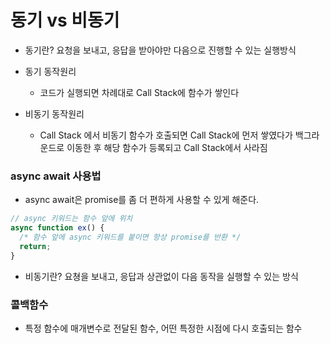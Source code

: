 # 동기 vs 비동기

- 동기란? 요청을 보내고, 응답을 받아야만 다음으로 진행할 수 있는 실행방식

- 동기 동작원리

  - 코드가 실행되면 차례대로 Call Stack에 함수가 쌓인다

- 비동기 동작원리
  - Call Stack 에서 비동기 함수가 호출되면 Call Stack에 먼저 쌓였다가 백그라운드로 이동한 후 해당 함수가 등록되고 Call Stack에서 사라짐

### async await 사용법

- async await은 promise를 좀 더 편하게 사용할 수 있게 해준다.

```ts
// async 키워드는 함수 앞에 위치
async function ex() {
  /* 함수 앞에 async 키워드를 붙이면 항상 promise를 반환 */
  return;
}
```

- 비동기란? 요쳥을 보내고, 응답과 상관없이 다음 동작을 실행할 수 있는 방식

### 콜백함수

- 특정 함수에 매개변수로 전달된 함수, 어떤 특정한 시점에 다시 호출되는 함수
